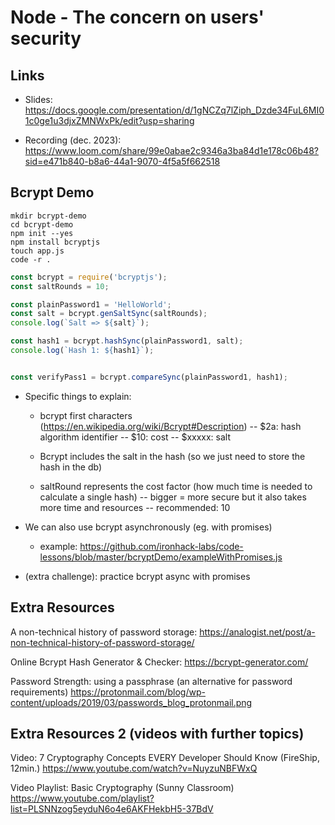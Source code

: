 
# Node - The concern on users' security

<!--
  
  Status: ready 


Time: 
  - Slides: 1h
  - Bcrypt Demo: 30min.

-->


## Links

- Slides: https://docs.google.com/presentation/d/1gNCZq7lZiph_Dzde34FuL6MI01c0ge1u3djxZMNWxPk/edit?usp=sharing


- Recording (dec. 2023): https://www.loom.com/share/99e0abae2c9346a3ba84d1e178c06b48?sid=e471b840-b8a6-44a1-9070-4f5a5f662518



## Bcrypt Demo


```
mkdir bcrypt-demo
cd bcrypt-demo
npm init --yes
npm install bcryptjs
touch app.js
code -r .
```


```js
const bcrypt = require('bcryptjs');
const saltRounds = 10;

const plainPassword1 = 'HelloWorld';
const salt = bcrypt.genSaltSync(saltRounds);
console.log(`Salt => ${salt}`);

const hash1 = bcrypt.hashSync(plainPassword1, salt);
console.log(`Hash 1: ${hash1}`);


const verifyPass1 = bcrypt.compareSync(plainPassword1, hash1);
```



- Specific things to explain:
  - bcrypt first characters (https://en.wikipedia.org/wiki/Bcrypt#Description)
    -- $2a: hash algorithm identifier
    -- $10: cost
    -- $xxxxx: salt
  - Bcrypt includes the salt in the hash (so we just need to store the hash in the db)

  - saltRound represents the cost factor (how much time is needed to calculate a single hash)
    -- bigger = more secure but it also takes more time and resources
    -- recommended: 10

- We can also use bcrypt asynchronously (eg. with promises)
  - example: https://github.com/ironhack-labs/code-lessons/blob/master/bcryptDemo/exampleWithPromises.js

- (extra challenge): practice bcrypt async with promises


## Extra Resources

A non-technical history of password storage:
https://analogist.net/post/a-non-technical-history-of-password-storage/

Online Bcrypt Hash Generator & Checker:
https://bcrypt-generator.com/ 

Password Strength: using a passphrase (an alternative for password requirements)
https://protonmail.com/blog/wp-content/uploads/2019/03/passwords_blog_protonmail.png


## Extra Resources 2 (videos with further topics)

Video: 7 Cryptography Concepts EVERY Developer Should Know (FireShip, 12min.)
https://www.youtube.com/watch?v=NuyzuNBFWxQ

Video Playlist: Basic Cryptography (Sunny Classroom)
https://www.youtube.com/playlist?list=PLSNNzog5eyduN6o4e6AKFHekbH5-37BdV


